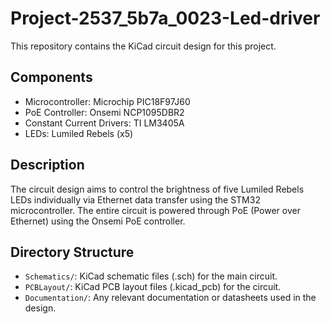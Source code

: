 # Project-2537_5b7a_0023-Led-driver

This repository contains the KiCad circuit design for this project.

## Components

- Microcontroller: Microchip PIC18F97J60
- PoE Controller: Onsemi NCP1095DBR2
- Constant Current Drivers: TI LM3405A
- LEDs: Lumiled Rebels (x5)

## Description

The circuit design aims to control the brightness of five Lumiled Rebels LEDs individually via Ethernet data transfer using the STM32 microcontroller. The entire circuit is powered through PoE (Power over Ethernet) using the Onsemi PoE controller.

## Directory Structure

- `Schematics/`: KiCad schematic files (.sch) for the main circuit.
- `PCBLayout/`: KiCad PCB layout files (.kicad_pcb) for the circuit.
- `Documentation/`: Any relevant documentation or datasheets used in the design.
